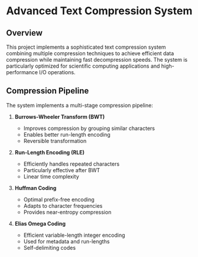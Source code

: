 # Advanced Text Compression System

## Overview
This project implements a sophisticated text compression system combining multiple compression techniques to achieve efficient data compression while maintaining fast decompression speeds. The system is particularly optimized for scientific computing applications and high-performance I/O operations.

## Compression Pipeline
The system implements a multi-stage compression pipeline:

1. **Burrows-Wheeler Transform (BWT)**
   - Improves compression by grouping similar characters
   - Enables better run-length encoding
   - Reversible transformation

2. **Run-Length Encoding (RLE)**
   - Efficiently handles repeated characters
   - Particularly effective after BWT
   - Linear time complexity

3. **Huffman Coding**
   - Optimal prefix-free encoding
   - Adapts to character frequencies
   - Provides near-entropy compression

4. **Elias Omega Coding**
   - Efficient variable-length integer encoding
   - Used for metadata and run-lengths
   - Self-delimiting codes
